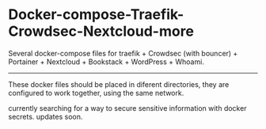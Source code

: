 # Docker-compose-Traefik-Crowdsec-Nextcloud-more
Several docker-compose files for traefik + Crowdsec (with bouncer) + Portainer + Nextcloud + Bookstack + WordPress + Whoami.



--------------------------------------------------------------------------------------------------------------------------

These docker files should be placed in diferent directories, they are configured to work together, using the same network. 

currently searching for a way to secure sensitive information with docker secrets. updates soon.
